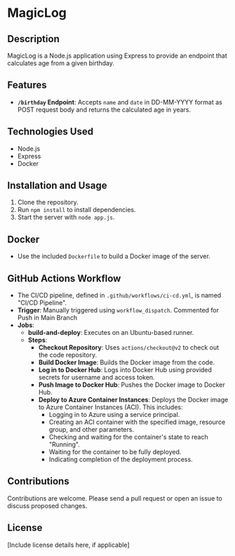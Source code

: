 # MagicLog

## Description
MagicLog is a Node.js application using Express to provide an endpoint that calculates age from a given birthday.

## Features
- **`/birthday` Endpoint**: Accepts `name` and `date` in DD-MM-YYYY format as POST request body and returns the calculated age in years.

## Technologies Used
- Node.js
- Express
- Docker

## Installation and Usage
1. Clone the repository.
2. Run `npm install` to install dependencies.
3. Start the server with `node app.js`.

## Docker
- Use the included `Dockerfile` to build a Docker image of the server.

## GitHub Actions Workflow
- The CI/CD pipeline, defined in `.github/workflows/ci-cd.yml`, is named "CI/CD Pipeline".
- **Trigger**: Manually triggered using `workflow_dispatch`.  Commented for Push in Main Branch
- **Jobs**: 
  - **build-and-deploy**: Executes on an Ubuntu-based runner.
  - **Steps**:
    - **Checkout Repository**: Uses `actions/checkout@v2` to check out the code repository.
    - **Build Docker Image**: Builds the Docker image from the code.
    - **Log in to Docker Hub**: Logs into Docker Hub using provided secrets for username and access token.
    - **Push Image to Docker Hub**: Pushes the Docker image to Docker Hub.
    - **Deploy to Azure Container Instances**: Deploys the Docker image to Azure Container Instances (ACI). This includes:
        - Logging in to Azure using a service principal.
        - Creating an ACI container with the specified image, resource group, and other parameters.
        - Checking and waiting for the container's state to reach "Running".
        - Waiting for the container to be fully deployed.
        - Indicating completion of the deployment process.

## Contributions
Contributions are welcome. Please send a pull request or open an issue to discuss proposed changes.

## License
[Include license details here, if applicable]
